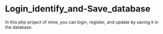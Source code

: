 # Login_identify_and-Save_database
In this php project of mine, you can login, register, and update by saving it in the database.
